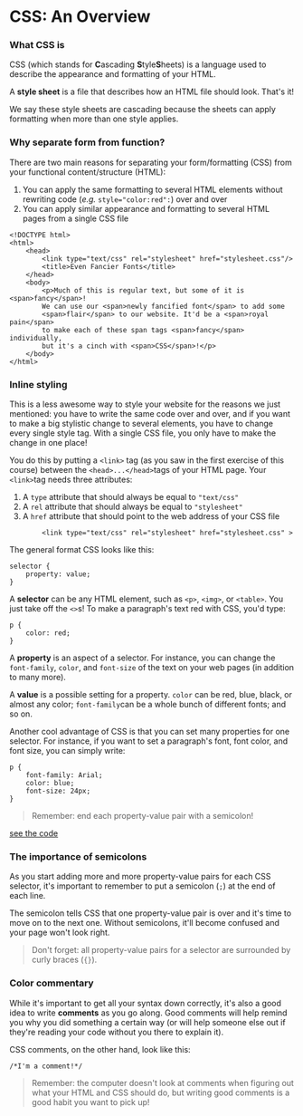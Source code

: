# CSS: An Overview

### **What CSS is**

CSS \(which stands for **C**ascading **S**tyle**S**heets\) is a language used to describe the appearance and formatting of your HTML.

A **style sheet** is a file that describes how an HTML file should look. That's it!

We say these style sheets are cascading because the sheets can apply formatting when more than one style applies.

### **Why separate form from function?**

There are two main reasons for separating your form\/formatting \(CSS\) from your functional content\/structure \(HTML\):

1. You can apply the same formatting to several HTML elements without rewriting code \(_e.g._ `style="color:red":`\) over and over
2. You can apply similar appearance and formatting to several HTML pages from a single CSS file

```
<!DOCTYPE html>
<html>
    <head>
        <link type="text/css" rel="stylesheet" href="stylesheet.css"/>
        <title>Even Fancier Fonts</title>
    </head>
    <body>
        <p>Much of this is regular text, but some of it is <span>fancy</span>!
        We can use our <span>newly fancified font</span> to add some
        <span>flair</span> to our website. It'd be a <span>royal pain</span> 
        to make each of these span tags <span>fancy</span> individually,
        but it's a cinch with <span>CSS</span>!</p>
    </body>
</html>
```

### **Inline styling**

This is a less awesome way to style your website for the reasons we just mentioned: you have to write the same code over and over, and if you want to make a big stylistic change to several elements, you have to change every single style tag. With a single CSS file, you only have to make the change in one place!

You do this by putting a `<link>` tag \(as you saw in the first exercise of this course\) between the `<head>...</head>`tags of your HTML page. Your `<link>`tag needs three attributes:

1. A `type` attribute that should always be equal to `"text/css"`
2. A `rel` attribute that should always be equal to `"stylesheet"`
3. A `href` attribute that should point to the web address of your CSS file

```
        <link type="text/css" rel="stylesheet" href="stylesheet.css" >
```

The general format CSS looks like this:

```
selector {
    property: value;
}
```

A **selector** can be any HTML element, such as `<p>`, `<img>`, or `<table>`. You just take off the `<>`s! To make a paragraph's text red with CSS, you'd type:

```
p {
    color: red;
}
```

A **property** is an aspect of a selector. For instance, you can change the `font-family`, `color`, and `font-size` of the text on your web pages \(in addition to many more\).

A **value** is a possible setting for a property. `color` can be red, blue, black, or almost any color; `font-family`can be a whole bunch of different fonts; and so on.

Another cool advantage of CSS is that you can set many properties for one selector. For instance, if you want to set a paragraph's font, font color, and font size, you can simply write:

```
p {
    font-family: Arial;
    color: blue;
    font-size: 24px;
}
```

> Remember: end each property-value pair with a semicolon!

[see the code](https://denishromenko.gitbooks.io/codeacademy_doc/content/introduction_to_css/ex1.html)

### **The importance of semicolons**

As you start adding more and more property-value pairs for each CSS selector, it's important to remember to put a semicolon \(`;`\) at the end of each line.

The semicolon tells CSS that one property-value pair is over and it's time to move on to the next one. Without semicolons, it'll become confused and your page won't look right.

> Don't forget: all property-value pairs for a selector are surrounded by curly braces \(`{}`\).

### **Color commentary**

While it's important to get all your syntax down correctly, it's also a good idea to write **comments** as you go along. Good comments will help remind you why you did something a certain way \(or will help someone else out if they're reading your code without you there to explain it\).



CSS comments, on the other hand, look like this:

```
/*I'm a comment!*/
```

> Remember: the computer doesn't look at comments when figuring out what your HTML and CSS should do, but writing good comments is a good habit you want to pick up!



